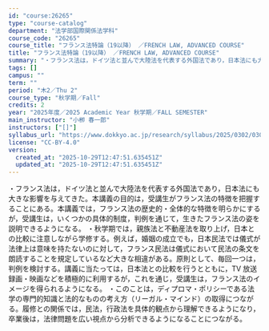 ```yaml
---
id: "course:26265"
type: "course-catalog"
department: "法学部国際関係法学科"
course_code: "26265"
course_title: "フランス法特論（19以降） ／FRENCH LAW, ADVANCED COURSE"
title: "フランス法特論（19以降） ／FRENCH LAW, ADVANCED COURSE"
summary: "・フランス法は，ドイツ法と並んで大陸法を代表する外国法であり，日本法にも大きな影響を与えてきた。本講義の目的は，受講生がフランス法の特徴を把握することにある。本講義では，フランス法の歴史的・全体的な特徴を明らかにするが，受講生は，いくつかの…"
tags: []
campus: ""
term: ""
period: "木2／Thu 2"
course_type: "秋学期／Fall"
credits: 2
year: "2025年度／2025 Academic Year 秋学期／FALL SEMESTER"
main_instructor: "小栁 春一郎"
instructors: ["[]"]
syllabus_url: "https://www.dokkyo.ac.jp/research/syllabus/2025/0302/0302_26265_ja_JP.html"
license: "CC-BY-4.0"
version:
  created_at: "2025-10-29T12:47:51.635451Z"
  updated_at: "2025-10-29T12:47:51.635451Z"
---
```

・フランス法は，ドイツ法と並んで大陸法を代表する外国法であり，日本法にも大きな影響を与えてきた。本講義の目的は，受講生がフランス法の特徴を把握することにある。本講義では，フランス法の歴史的・全体的な特徴を明らかにするが，受講生は，いくつかの具体的制度，判例を通じて，生きたフランス法の姿を説明できるようになる。 ・秋学期では，親族法と不動産法を取り上げ，日本との比較に注意しながら学修する。例えば，婚姻の成立でも，日本民法では儀式が法律上は意味を持たないのに対して，フランス民法は儀式において民法の条文を朗読することを規定しているなど大きな相違がある。原則として、毎回一つは，判例を検討する。講義に当たっては，日本法との比較を行うとともに，TV 放送録画・映画などを積極的に利用するが，これを通じ，受講生は，フランス法のイメージを得られるようになる。 ・このことは，ディプロマ・ポリシーである法学の専門的知識と法的なものの考え方（リーガル・マインド）の取得につながる。履修との関係では，民法，行政法を具体的観点から理解できるようになり，卒業後は，法律問題を広い視点から分析できるようになることにつながる。
